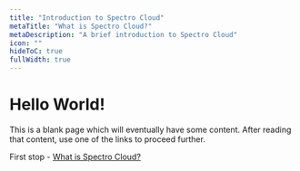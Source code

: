 ```yaml
---
title: "Introduction to Spectro Cloud"
metaTitle: "What is Spectro Cloud?"
metaDescription: "A brief introduction to Spectro Cloud"
icon: ""
hideToC: true
fullWidth: true
---
```


# Hello World!

This is a blank page which will eventually have some content. After reading that content, use one of the links to proceed further.

First stop - [What is Spectro Cloud?](/1-introduction/1-what-is)
